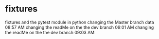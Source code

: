 # fixtures
fixtures and the pytest module in python
changing the Master branch data 08:57 AM
changing the readMe on the the dev branch 09:01 AM
changing the readMe on the the dev branch 09:03 AM 
